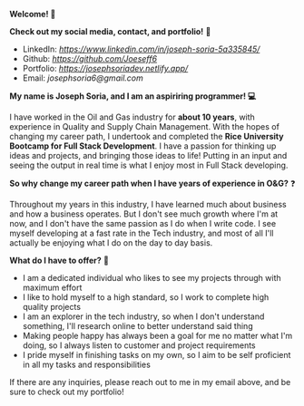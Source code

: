 __Welcome! :wave:__

__Check out my social media, contact, and portfolio!__ :iphone:

- LinkedIn: _https://www.linkedin.com/in/joseph-soria-5a335845/_
- Github: _https://github.com/Joeseff6_
- Portfolio: _https://josephsoriadev.netlify.app/_
- Email: _josephsoria6@gmail.com_


__My name is Joseph Soria, and I am an aspiriring programmer! :computer:__

I have worked in the Oil and Gas industry for __about 10 years__, with experience in Quality and Supply Chain Management. With the hopes of changing my career path,
I undertook and completed the __Rice University Bootcamp for Full Stack Development__. I have a passion for thinking up ideas and projects, and bringing those ideas to life!
Putting in an input and seeing the output in real time is what I enjoy most in Full Stack developing.

__So why change my career path when I have years of experience in O&G?__ :question:

Throughout my years in this industry, I have learned much about business and how a business operates. But I don't see much growth where I'm at now,
and I don't have the same passion as I do when I write code. I see myself developing at a fast rate in the Tech industry, and most of all I'll actually be enjoying
what I do on the day to day basis.

__What do I have to offer?__ :pencil:

- I am a dedicated individual who likes to see my projects through with maximum effort
- I like to hold myself to a high standard, so I work to complete high quality projects
- I am an explorer in the tech industry, so when I don't understand something, I'll research online to better understand said thing
- Making people happy has always been a goal for me no matter what I'm doing, so I always listen to customer and project requirements
- I pride myself in finishing tasks on my own, so I aim to be self proficient in all my tasks and responsibilities

If there are any inquiries, please reach out to me in my email above, and be sure to check out my portfolio! 

<!---
Joeseff6/Joeseff6 is a ✨ special ✨ repository because its `README.md` (this file) appears on your GitHub profile.
You can click the Preview link to take a look at your changes.
--->
